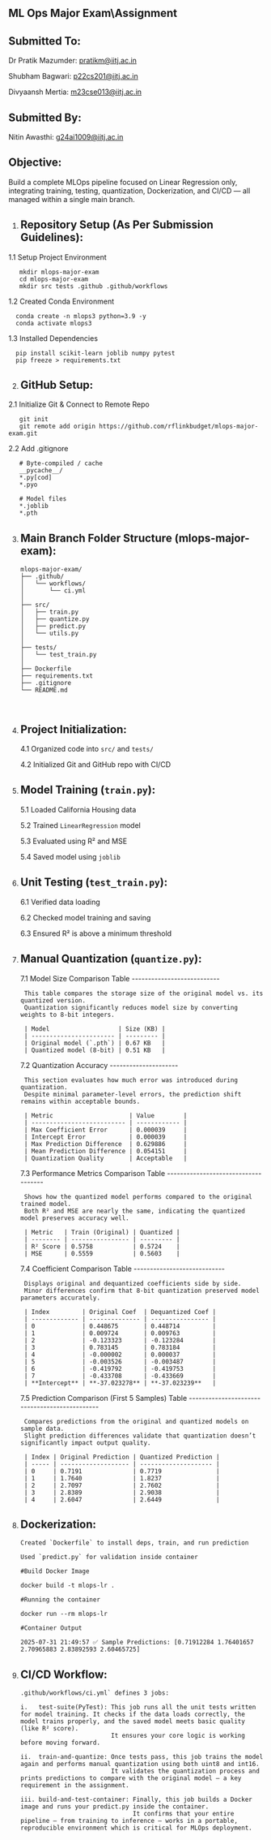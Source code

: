 ML Ops Major Exam\Assignment
----------------------------

Submitted To:
-------------
Dr Pratik Mazumder: pratikm@iitj.ac.in

Shubham Bagwari: p22cs201@iitj.ac.in

Divyaansh Mertia: m23cse013@iitj.ac.in

Submitted By:
-------------
Nitin Awasthi: g24ai1009@iitj.ac.in


Objective:
---------
Build a complete MLOps pipeline focused on Linear Regression only, integrating training, testing,
quantization, Dockerization, and CI/CD — all managed within a single main branch.

1. Repository Setup (As Per Submission Guidelines):
   -----------------------------------------------

  1.1 Setup Project Environment

       mkdir mlops-major-exam
       cd mlops-major-exam
       mkdir src tests .github .github/workflows

  1.2 Created Conda Environment

      conda create -n mlops3 python=3.9 -y
      conda activate mlops3

  1.3 Installed Dependencies

      pip install scikit-learn joblib numpy pytest
      pip freeze > requirements.txt

2. GitHub Setup:
   ------------

  2.1 Initialize Git & Connect to Remote Repo
  
       git init
       git remote add origin https://github.com/rflinkbudget/mlops-major-exam.git

  2.2 Add .gitignore
       
       # Byte-compiled / cache
       __pycache__/
       *.py[cod]
       *.pyo

       # Model files
       *.joblib
       *.pth

3. Main Branch Folder Structure (mlops-major-exam):
   -----------------------------------------------
   
   ```text
   mlops-major-exam/
   ├── .github/
   │   └── workflows/
   │       └── ci.yml
   │
   ├── src/
   │   ├── train.py
   │   ├── quantize.py
   │   ├── predict.py
   │   └── utils.py
   │
   ├── tests/
   │   └── test_train.py
   │
   ├── Dockerfile
   ├── requirements.txt
   ├── .gitignore
   └── README.md



4. Project Initialization:
   ----------------------

      4.1 Organized code into `src/` and `tests/`
  
      4.2 Initialized Git and GitHub repo with CI/CD

5. Model Training (`train.py`):
   ---------------------------

      5.1 Loaded California Housing data
  
      5.2 Trained `LinearRegression` model
  
      5.3 Evaluated using R² and MSE
  
      5.4 Saved model using `joblib`

6. Unit Testing (`test_train.py`):
   ------------------------------

      6.1 Verified data loading
  
      6.2 Checked model training and saving
  
      6.3 Ensured R² is above a minimum threshold


7. Manual Quantization (`quantize.py`):
   -----------------------------------
   
	7.1 Model Size Comparison Table
		---------------------------
		
		This table compares the storage size of the original model vs. its quantized version.
        Quantization significantly reduces model size by converting weights to 8-bit integers.

		| Model                   | Size (KB) |
		| ----------------------- | --------- |
		| Original model (`.pth`) | 0.67 KB   |
		| Quantized model (8-bit) | 0.51 KB   |

	7.2 Quantization Accuracy
		---------------------
		
		This section evaluates how much error was introduced during quantization.
        Despite minimal parameter-level errors, the prediction shift remains within acceptable bounds.

		| Metric                     | Value        |
		| -------------------------- | ------------ |
		| Max Coefficient Error      | 0.000039     |
		| Intercept Error            | 0.000039     |
		| Max Prediction Difference  | 0.629886     |
		| Mean Prediction Difference | 0.054151     |
		| Quantization Quality       | Acceptable   |

	 7.3 Performance Metrics Comparison Table
		 ------------------------------------
		 
		Shows how the quantized model performs compared to the original trained model.
        Both R² and MSE are nearly the same, indicating the quantized model preserves accuracy well.
	 
		| Metric   | Train (Original) | Quantized |
		| -------- | ---------------- | --------- |
		| R² Score | 0.5758           | 0.5724    |
		| MSE      | 0.5559           | 0.5603    |


	7.4 Coefficient Comparison Table
		----------------------------
		
		Displays original and dequantized coefficients side by side.
        Minor differences confirm that 8-bit quantization preserved model parameters accurately.

		| Index         | Original Coef  | Dequantized Coef |
		| ------------- | -------------- | ---------------- |
		| 0             | 0.448675       | 0.448714         |
		| 1             | 0.009724       | 0.009763         |
		| 2             | -0.123323      | -0.123284        |
		| 3             | 0.783145       | 0.783184         |
		| 4             | -0.000002      | 0.000037         |
		| 5             | -0.003526      | -0.003487        |
		| 6             | -0.419792      | -0.419753        |
		| 7             | -0.433708      | -0.433669        |
		| **Intercept** | **-37.023278** | **-37.023239**   |

	7.5 Prediction Comparison (First 5 Samples) Table
		----------------------------------------------
		
		Compares predictions from the original and quantized models on sample data.
        Slight prediction differences validate that quantization doesn’t significantly impact output quality.

		| Index | Original Prediction | Quantized Prediction |
		| ----- | ------------------- | -------------------- |
		| 0     | 0.7191              | 0.7719               |
		| 1     | 1.7640              | 1.8237               |
		| 2     | 2.7097              | 2.7602               |
		| 3     | 2.8389              | 2.9038               |
		| 4     | 2.6047              | 2.6449               |

8. Dockerization:
   -------------

       Created `Dockerfile` to install deps, train, and run prediction
   
       Used `predict.py` for validation inside container
   
       #Build Docker Image
   
       docker build -t mlops-lr .
   
       #Running the container
   
       docker run --rm mlops-lr
    
       #Container Output
   
       2025-07-31 21:49:57 ✅ Sample Predictions: [0.71912284 1.76401657 2.70965883 2.83892593 2.60465725]


9. CI/CD Workflow:
   --------------
       .github/workflows/ci.yml` defines 3 jobs:
   
       i.   test-suite(PyTest): This job runs all the unit tests written for model training. It checks if the data loads correctly, the model trains properly, and the saved model meets basic quality (like R² score).
                                It ensures your core logic is working before moving forward.

       ii.  train-and-quantize: Once tests pass, this job trains the model again and performs manual quantization using both uint8 and int16. 
                                It validates the quantization process and prints predictions to compare with the original model — a key requirement in the assignment.
						  
       iii. build-and-test-container: Finally, this job builds a Docker image and runs your predict.py inside the container. 
                                      It confirms that your entire pipeline — from training to inference — works in a portable, reproducible environment which is critical for MLOps deployment.



